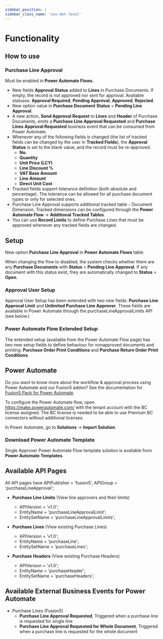 ```yaml
---
sidebar_position: 1
sidebar_class_name: 'nav-det-level'
---
```


# Functionality

## How to use

### Purchase Line Approval

Must be enabled in **Power Automate Flows**. 

- New fields **Approval Status** added to **Lines** in Purchase Documents. If empty, the record is not approved nor sent for approval. Available statuses: **Approval Required**, **Pending Approval**, **Approved**, **Rejected**.
- New option value in **Purchase Document** **Status** = **Pending Line Approval**. 
- A new action, **Send Approval Request** to **Lines** and **Header** of Purchase Documents, emits a **Purchase Line Approval Requested** and **Purchase Lines Approval Requested** business event that can be consumed from Power Automate.
- Whenever any of the following fields is changed (the list of tracked fields can be changed by the user in **Tracked Fields**), the **Approval Status** is set to the blank value, and the record must be re-approved.
  - **No.**
  - **Quantity**
  - **Unit Price (LCY)**
  - **Line Discount %**
  - **VAT Base Amount**
  - **Line Amount**
  - **Direct Unit Cost**
- Tracked fields support tolerance definition (both absolute and percentage). The tolerance can be allowed for all purchase document types or only for selected ones.
- Purchase Line Approval supports additional tracked table - Document Dimension. Tracked dimensions can be configured through the **Power Automate Flow** -> **Additional Tracked Tables**.
- You can use **Record Limits** to define Purchase Lines that must be approved whenever any tracked fields are changed.

## Setup

New option **Purchase Line Approval** in **Power Automate Flows** table. 

When changing the flow to disabled, the system checks whether there are any **Purchase Documents** with **Status** = **Pending Line Approval**. If any document with this status exist, they are automatically changed to **Status** = **Open**.

### Approval User Setup

Approval User Setup has been extended with two new fields: **Purchase Line Approval Limit** and **Unlimited Purchase Line Approver**. These fields are available in Power Automate through the purchaseLineApprovalLimits API (see below.)

### Power Automate Flow Extended Setup

The extended setup (available from the Power Automate Flow page) has two new setup fields to define behaviour for nonapproved documents and printing: **Purchase Order Print Conditions** and **Purchase Return Order Print Conditions**.

## Power Automate

Do you want to know more about the workflow & approval process using Power Automate and our Fusion5 addon? See the documentation for [Fusion5 Pack for Power Automate](../07-Pack-for-Power-Automate/Functionality.md).

To configure the Power Automate flow, open https://make.powerautomate.com/ with the tenant account with the BC license assigned. The BC license is needed to be able to use Premium BC connectors without additional licenses.

In Power Automate, go to **Solutions** -> **Import Solution**.

### Download Power Automate Template

Single Approver Power Automate Flow template solution is available from **Power Automate Templates**.

## Available API Pages

All API pages have APIPublisher = 'fusion5', APIGroup = 'purchaseLineApproval';

- **Purchase Line Limits** (View line approvers and their limits)
  - APIVersion = 'v1.0';
  - EntityName = 'purchaseLineApprovalLimit';
  - EntitySetName = 'purchaseLineApprovalLimits';

- **Purchase Lines** (View existing Purchase Lines)
  - APIVersion = 'v1.0';
  - EntityName = 'purchaseLine';
  - EntitySetName = 'purchaseLines';

- **Purchase Headers** (View existing Purchase Headers)
  - APIVersion = 'v1.0';
  - EntityName = 'purchaseHeader';
  - EntitySetName = 'purchaseHeaders';

## Available External Business Events for Power Automate

- Purchase Lines (Fusion5)
  - **Purchase Line Approval Requested**, Triggered when a purchase line is requested for single line
  - **Purchase Line Approval Requested for Whole Document**, Triggered when a purchase line is requested for the whole document
